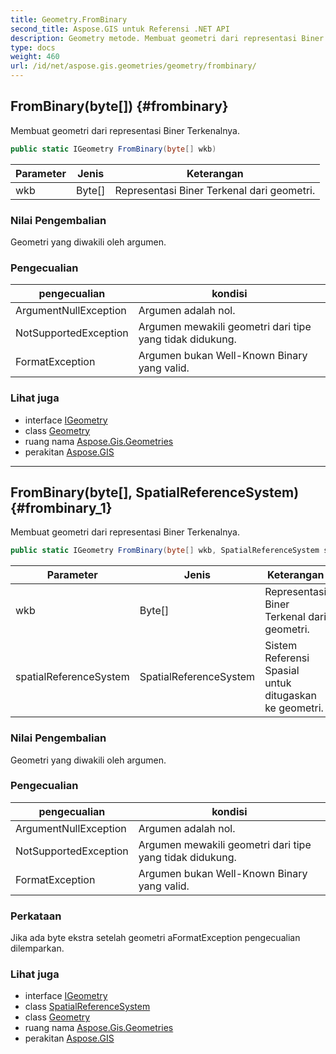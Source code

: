 ```yaml
---
title: Geometry.FromBinary
second_title: Aspose.GIS untuk Referensi .NET API
description: Geometry metode. Membuat geometri dari representasi Biner Terkenalnya.
type: docs
weight: 460
url: /id/net/aspose.gis.geometries/geometry/frombinary/
---
```

## FromBinary(byte[]) {#frombinary}

Membuat geometri dari representasi Biner Terkenalnya.

```csharp
public static IGeometry FromBinary(byte[] wkb)
```

| Parameter | Jenis | Keterangan |
| --- | --- | --- |
| wkb | Byte[] | Representasi Biner Terkenal dari geometri. |

### Nilai Pengembalian

Geometri yang diwakili oleh argumen.

### Pengecualian

| pengecualian | kondisi |
| --- | --- |
| ArgumentNullException | Argumen adalah nol. |
| NotSupportedException | Argumen mewakili geometri dari tipe yang tidak didukung. |
| FormatException | Argumen bukan Well-Known Binary yang valid. |

### Lihat juga

* interface [IGeometry](../../igeometry/)
* class [Geometry](../)
* ruang nama [Aspose.Gis.Geometries](../../geometry/)
* perakitan [Aspose.GIS](../../../)

---

## FromBinary(byte[], SpatialReferenceSystem) {#frombinary_1}

Membuat geometri dari representasi Biner Terkenalnya.

```csharp
public static IGeometry FromBinary(byte[] wkb, SpatialReferenceSystem spatialReferenceSystem)
```

| Parameter | Jenis | Keterangan |
| --- | --- | --- |
| wkb | Byte[] | Representasi Biner Terkenal dari geometri. |
| spatialReferenceSystem | SpatialReferenceSystem | Sistem Referensi Spasial untuk ditugaskan ke geometri. |

### Nilai Pengembalian

Geometri yang diwakili oleh argumen.

### Pengecualian

| pengecualian | kondisi |
| --- | --- |
| ArgumentNullException | Argumen adalah nol. |
| NotSupportedException | Argumen mewakili geometri dari tipe yang tidak didukung. |
| FormatException | Argumen bukan Well-Known Binary yang valid. |

### Perkataan

Jika ada byte ekstra setelah geometri aFormatException pengecualian dilemparkan.

### Lihat juga

* interface [IGeometry](../../igeometry/)
* class [SpatialReferenceSystem](../../../aspose.gis.spatialreferencing/spatialreferencesystem/)
* class [Geometry](../)
* ruang nama [Aspose.Gis.Geometries](../../geometry/)
* perakitan [Aspose.GIS](../../../)


